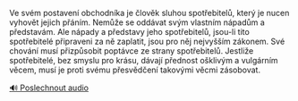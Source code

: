 
Ve svém postavení obchodníka je člověk sluhou spotřebitelů, který je nucen vyhovět jejich přáním. Nemůže se oddávat svým vlastním nápadům a představám. Ale nápady a představy jeho spotřebitelů, jsou-li tito spotřebitelé připraveni za ně zaplatit, jsou pro něj nejvyšším zákonem. Své chování musí přizpůsobit poptávce ze strany spotřebitelů. Jestliže spotřebitelé, bez smyslu pro krásu, dávají přednost ošklivým a vulgárním věcem, musí je proti svému přesvědčení takovými věcmi zásobovat.

[🔊 Poslechnout audio](/data/7-paragraphs/audio/chapter_47/para_001-Ve-svm-postaven-obchodnka-je-lovk-sluhou-spot.mp3)
